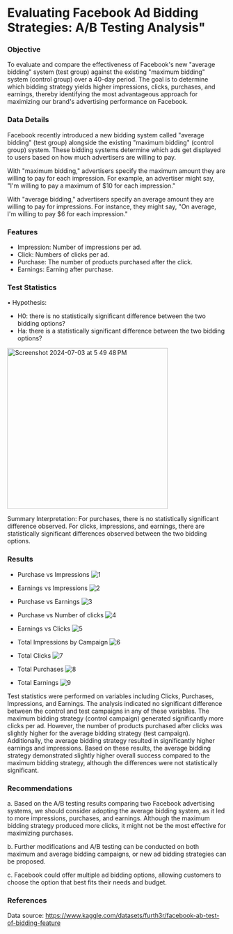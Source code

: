 # Evaluating Facebook Ad Bidding Strategies: A/B Testing Analysis"

### Objective
To evaluate and compare the effectiveness of Facebook's new "average bidding" system (test group) against the existing "maximum bidding" system (control group) over a 40-day period. The goal is to determine which bidding strategy yields higher impressions, clicks, purchases, and earnings, thereby identifying the most advantageous approach for maximizing our brand's advertising performance on Facebook.

### Data Details
Facebook recently introduced a new bidding system called "average bidding" (test group) alongside the existing "maximum bidding" (control group) system. These bidding systems determine which ads get displayed to users based on how much advertisers are willing to pay.

With "maximum bidding," advertisers specify the maximum amount they are willing to pay for each impression. For example, an advertiser might say, "I'm willing to pay a maximum of $10 for each impression."

With "average bidding," advertisers specify an average amount they are willing to pay for impressions. For instance, they might say, "On average, I'm willing to pay $6 for each impression."

### Features
- Impression: Number of impressions per ad.
- Click: Numbers of clicks per ad.
- Purchase: The number of products purchased after the click.
- Earnings: Earning after purchase.

### Test Statistics
•	Hypothesis: 
- H0: there is no statistically significant difference between the two bidding options?
- Ha: there is a statistically significant difference between the two bidding options?

<img width="369" alt="Screenshot 2024-07-03 at 5 49 48 PM" src="https://github.com/ariadnear/AB_Testing/assets/146493977/53660856-9777-4abb-977d-bda459394420">

Summary Interpretation:
For purchases, there is no statistically significant difference observed.
For clicks, impressions, and earnings, there are statistically significant differences observed between the two bidding options.

### Results

* Purchase vs Impressions
![1](https://github.com/ariadnear/AB_Testing/assets/146493977/516e52da-e422-4751-b5c5-525861301693)

* Earnings vs Impressions
 ![2](https://github.com/ariadnear/AB_Testing/assets/146493977/d050a65e-6531-4cf9-a717-57b47390c18f)

* Purchase vs Earnings
 ![3](https://github.com/ariadnear/AB_Testing/assets/146493977/78b196be-7935-443b-8418-79b8cd67ac8b)

* Purchase vs Number of clicks
![4](https://github.com/ariadnear/AB_Testing/assets/146493977/ab73703c-2258-4437-990c-ea9860795550)

* Earnings vs Clicks
![5](https://github.com/ariadnear/AB_Testing/assets/146493977/6cf8f8f8-b2ae-4223-96a4-b62aa5c938e4)

* Total Impressions by Campaign
![6](https://github.com/ariadnear/AB_Testing/assets/146493977/e8b3da67-81b2-4db2-8a88-4aabd30f5ca4)

* Total Clicks
 ![7](https://github.com/ariadnear/AB_Testing/assets/146493977/18ebbfad-1d97-464e-a446-1460599be084)

* Total Purchases
 ![8](https://github.com/ariadnear/AB_Testing/assets/146493977/0b8be201-a6fa-42bc-981b-a6af5a4cbbba)

* Total Earnings
![9](https://github.com/ariadnear/AB_Testing/assets/146493977/524ad783-40d0-4bf2-9d5e-1f8ad362c0b5)

Test statistics were performed on variables including Clicks, Purchases, Impressions, and Earnings. The analysis indicated no significant difference between the control and test campaigns in any of these variables. The maximum bidding strategy (control campaign) generated significantly more clicks per ad. However, the number of products purchased after clicks was slightly higher for the average bidding strategy (test campaign). Additionally, the average bidding strategy resulted in significantly higher earnings and impressions. Based on these results, the average bidding strategy demonstrated slightly higher overall success compared to the maximum bidding strategy, although the differences were not statistically significant.

### Recommendations

a. Based on the A/B testing results comparing two Facebook advertising systems, we should consider adopting the average bidding system, as it led to more impressions, purchases, and earnings. Although the maximum bidding strategy produced more clicks, it might not be the most effective for maximizing purchases.

b. Further modifications and A/B testing can be conducted on both maximum and average bidding campaigns, or new ad bidding strategies can be proposed.

c. Facebook could offer multiple ad bidding options, allowing customers to choose the option that best fits their needs and budget.

### References

Data source: https://www.kaggle.com/datasets/furth3r/facebook-ab-test-of-bidding-feature








